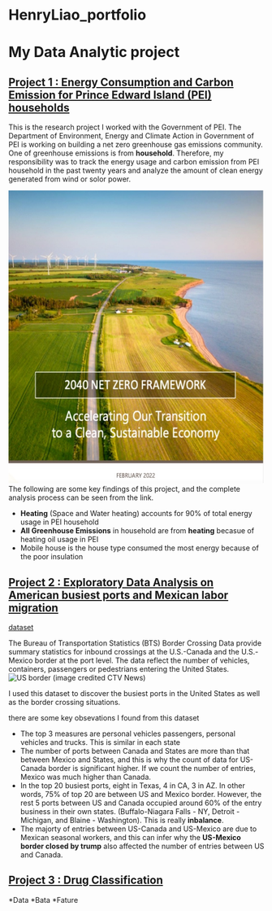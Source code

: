 # HenryLiao_portfolio

# My Data Analytic project


## [Project 1 : Energy Consumption and Carbon Emission for Prince Edward Island (PEI) households](https://hackmd.io/@WY7WYsMqTwyJzJLs_SoHcQ/rkMAx2ME2)


This is the research project I worked with the Government of PEI. The Department of Environment, Energy and Climate Action in Government of PEI is working on building a net zero greenhouse gas emissions community. One of greenhouse emissions is from **household**. Therefore, my responsibility was to track the energy usage and carbon emission from PEI household in the past twenty years and analyze the amount of clean energy generated from wind or solor power.

![PEI2040](pei2040.jpg)
The following are some key findings of this project, and the complete analysis process can be seen from the link.

* **Heating** (Space and Water heating) accounts for 90% of total energy usage in PEI household
* **All Greenhouse Emissions** in household are from **heating** becasue of heating oil usage in PEI
* Mobile house is the house type consumed the most energy because of the poor insulation

## [Project 2 : Exploratory Data Analysis on American busiest ports and Mexican labor migration](https://www.kaggle.com/code/hungenliao/american-busiest-ports-and-mexican-labor-migration)

[dataset](https://www.kaggle.com/datasets/akhilv11/border-crossing-entry-data)

The Bureau of Transportation Statistics (BTS) Border Crossing Data provide summary statistics for inbound crossings at the U.S.-Canada and the U.S.-Mexico border at the port level. The data reflect the number of vehicles, containers, passengers or pedestrians entering the United States.
![US border (image credited CTV News)](https://beta.ctvnews.ca/content/dam/ctvnews/images/2021/5/31/1_5450179.jpg?cache_timestamp=1622491406080)

I used this dataset to discover the busiest ports in the United States as well as the border crossing situations.

there are some key obsevations I found from this dataset

* The top 3 measures are personal vehicles passengers, personal vehicles and trucks. This is similar in each state
* The number of ports between Canada and States are more than that between Mexico and States, and this is why the count of data for US-Canada border is significant higher. If we count the number of entries, Mexico was much higher than Canada.
*  In the top 20 busiest ports, eight in Texas, 4 in CA, 3 in AZ. In other words, 75% of top 20 are between US and Mexico border. However, the rest 5 ports between US and Canada occupied around 60% of the entry business in their own states. (Buffalo-Niagara Falls - NY, Detroit - Michigan, and Blaine - Washington). This is really **inbalance**.
* The majorty of entries between US-Canada and US-Mexico are due to Mexican seasonal workers, and this can infer why the **US-Mexico border closed by trump** also affected the number of entries between US and Canada.

## [Project 3 : Drug Classification](https://www.kaggle.com/code/hungenliao/drugs-classification-eda-ml-knn-rf)

*Data
*Bata
*Fature
